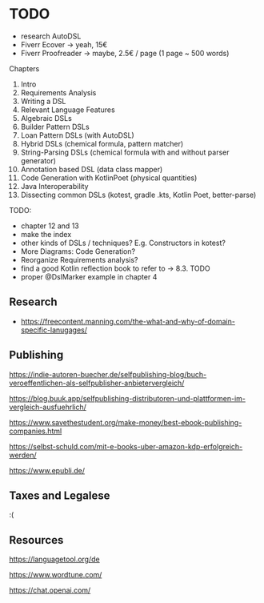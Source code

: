 # TODO

* research AutoDSL
* Fiverr Ecover -> yeah, 15€
* Fiverr Proofreader -> maybe, 2.5€ / page (1 page ~ 500 words)

Chapters

1. Intro
2. Requirements Analysis
3. Writing a DSL
4. Relevant Language Features
5. Algebraic DSLs
6. Builder Pattern DSLs 
7. Loan Pattern DSLs (with AutoDSL)
8. Hybrid DSLs (chemical formula, pattern matcher) 
9. String-Parsing DSLs (chemical formula with and without parser generator)
10. Annotation based DSL (data class mapper)
11. Code Generation with KotlinPoet (physical quantities)
12. Java Interoperability
13. Dissecting common DSLs (kotest, gradle .kts, Kotlin Poet, better-parse)

TODO:
- chapter 12 and 13
- make the index
- other kinds of DSLs / techniques? E.g. Constructors in kotest?
- More Diagrams: Code Generation?
- Reorganize Requirements analysis?
- find a good Kotlin reflection book to refer to -> 8.3. TODO
- proper @DslMarker example in chapter 4

## Research

- https://freecontent.manning.com/the-what-and-why-of-domain-specific-lanugages/

## Publishing

https://indie-autoren-buecher.de/selfpublishing-blog/buch-veroeffentlichen-als-selfpublisher-anbietervergleich/

https://blog.buuk.app/selfpublishing-distributoren-und-plattformen-im-vergleich-ausfuehrlich/

https://www.savethestudent.org/make-money/best-ebook-publishing-companies.html

https://selbst-schuld.com/mit-e-books-uber-amazon-kdp-erfolgreich-werden/

https://www.epubli.de/

## Taxes and Legalese

:(

## Resources

https://languagetool.org/de

https://www.wordtune.com/

https://chat.openai.com/
